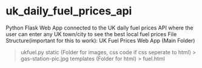 # uk_daily_fuel_prices_api
Python Flask Web App connected to the UK daily fuel prices API where the user can enter any UK town/city to see the best local fuel prices
File Structure(important for this to work):
UK Fuel Prices Web App (Main Folder)
  > ukfuel.py
  > static (Folder for images, css code if css seperate to html)
    > gas-station-pic.jpg
  > templates (Folder for html)
    > fuel.html


